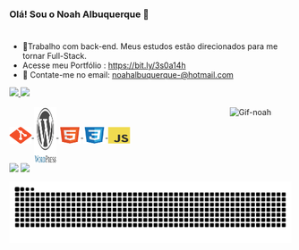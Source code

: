 ### Olá! Sou o Noah Albuquerque 👋
#
- 🌱Trabalho com back-end. Meus estudos estão direcionados para me tornar Full-Stack.
- Acesse meu Portfólio : https://bit.ly/3s0a14h
- 💬 Contate-me no email: noahalbuquerque-@hotmail.com


<div>
  <a href="https://github.com/noahalbuquerque">
  <img height="180em" src="https://github-readme-stats.vercel.app/api?username=noahalbuquerque&show_icons=true&theme=blue&include_all_commits=true&count_private=true"/>
  <img height="120em" src="https://github-readme-stats.vercel.app/api/top-langs/?username=noahalbuquerque&layout=compact&langs_count=7&theme=blue"/>
</div>
  
  <div style="display: inline_block"><br>
  <img align="center" alt="Noah-Git" height="30" width="40" src="https://raw.githubusercontent.com/devicons/devicon/00f02ef57fb7601fd1ddcc2fe6fe670fef3ae3e4/icons/git/git-plain.svg">
    <img align="center" alt="Noah-Wordpress" height="100" width="40" src="https://raw.githubusercontent.com/devicons/devicon/00f02ef57fb7601fd1ddcc2fe6fe670fef3ae3e4/icons/wordpress/wordpress-original.svg">
  <img align="center" alt="Noah-HTML" height="30" width="40" src="https://raw.githubusercontent.com/devicons/devicon/master/icons/html5/html5-original.svg">
  <img align="center" alt="Noah-CSS" height="30" width="40" src="https://raw.githubusercontent.com/devicons/devicon/master/icons/css3/css3-original.svg">
  <img align="right" alt="Gif-noah" src="https://media.giphy.com/media/VTtANKl0beDFQRLDTh/giphy.gif" width="110" height="110">
    <img align="center" alt="Noah-Js" height="30" width="40" src="https://raw.githubusercontent.com/devicons/devicon/00f02ef57fb7601fd1ddcc2fe6fe670fef3ae3e4/icons/javascript/javascript-original.svg">
</div>

   <div>
  <a href="https://www.instagram.com/noahalbuquerquereal/" target="_blank"><img src="https://img.shields.io/badge/-Instagram-%23E4405F?style=for-the-badge&logo=instagram&logoColor=white" target="_blank"></a> 
  <a href="https://www.linkedin.com/in/noah-albuquerque-0349a3211/" target="_blank"><img src="https://img.shields.io/badge/-LinkedIn-%230077B5?style=for-the-badge&logo=linkedin&logoColor=white" target="_blank"></a>
</div>
  
   ![Snake animation](https://github.com/noahalbuquerque/noahalbuquerque/blob/output/github-contribution-grid-snake.svg)
  
 
